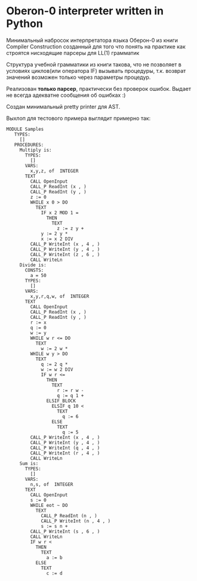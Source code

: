 # Oberon-0 interpreter written in Python

Минимальный набросок интерпретатора языка Оберон-0 из книги Compiler Construction созданный для того что понять на практике как строятся нисходящие парсеры для LL(1) грамматик

Структура учебной грамматики из книги такова, что не позволяет в условиях циклов(или оператора IF) вызывать процедуры, т.к. возврат значений возможен только через параметры процедур.

Реализован **только парсер**, практически без проверок ошибок. Выдает не всегда адекватне сообщения об ошибках :)

Создан минимальный pretty printer для AST.

Выхлоп для тестового примера выглядит примерно так:

```
MODULE Samples
   TYPES:
     []
   PROCEDURES:
     Multiply is:
       TYPES:
         []
       VARS:
         x,y,z, of  INTEGER
       TEXT
         CALL OpenInput
         CALL_P ReadInt (x , )
         CALL_P ReadInt (y , )
         z := 0
         WHILE x 0 > DO
           TEXT
             IF x 2 MOD 1 =
               THEN
                 TEXT
                   z := z y +
             y := 2 y *
             x := x 2 DIV
         CALL_P WriteInt (x , 4 , )
         CALL_P WriteInt (y , 4 , )
         CALL_P WriteInt (z , 6 , )
         CALL WriteLn
     Divide is:
       CONSTS:
         a = 50
       TYPES:
         []
       VARS:
         x,y,r,q,w, of  INTEGER
       TEXT
         CALL OpenInput
         CALL_P ReadInt (x , )
         CALL_P ReadInt (y , )
         r := x
         q := 0
         w := y
         WHILE w r <= DO
           TEXT
             w := 2 w *
         WHILE w y > DO
           TEXT
             q := 2 q *
             w := w 2 DIV
             IF w r <=
               THEN
                 TEXT
                   r := r w -
                   q := q 1 +
               ELSIF_BLOCK
                 ELSIF q 10 <
                   TEXT
                     q := 6
                 ELSE
                   TEXT
                     q := 5
         CALL_P WriteInt (x , 4 , )
         CALL_P WriteInt (y , 4 , )
         CALL_P WriteInt (q , 4 , )
         CALL_P WriteInt (r , 4 , )
         CALL WriteLn
     Sum is:
       TYPES:
         []
       VARS:
         n,s, of  INTEGER
       TEXT
         CALL OpenInput
         s := 0
         WHILE eot ~ DO
           TEXT
             CALL_P ReadInt (n , )
             CALL_P WriteInt (n , 4 , )
             s := s n +
         CALL_P WriteInt (s , 6 , )
         CALL WriteLn
         IF w r <
           THEN
             TEXT
               a := b
           ELSE
             TEXT
               c := d
```
